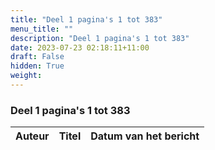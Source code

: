 ```yaml
---
title: "Deel 1 pagina's 1 tot 383"
menu_title: ""
description: "Deel 1 pagina's 1 tot 383"
date: 2023-07-23 02:18:11+11:00
draft: False
hidden: True
weight:
---
```

### Deel 1 pagina's 1 tot 383

**Auteur** | **Titel** | **Datum van het bericht**
---|---|---
